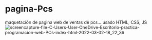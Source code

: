 # pagina-Pcs
maquetación de pagina web de ventas de pcs... usado HTML, CSS, JS
![screencapture-file-C-Users-User-OneDrive-Escritorio-practica-programacion-web-PCs-index-html-2022-03-02-18_22_36](https://user-images.githubusercontent.com/72896152/156451917-d496713c-8859-44e8-b286-7bbccc9bf69d.png)
